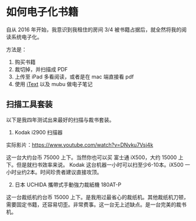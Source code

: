 # 如何电子化书籍

自从 2016 年开始，我意识到我租住的房间 3/4 被书籍占据后，就全然将我的阅读系统电子化。

方法是：

1. 购买书籍
2. 裁切掉，并扫描成 PDF
3. 上传至 iPad 多看阅读，或者是在 mac 端直接看 pdf
4. 使用 [iText](https://apps.apple.com/cn/app/itext-ocr-%E8%AF%86%E5%88%AB-%E7%BF%BB%E8%AF%91%E5%9B%BE%E7%89%87%E4%B8%AD%E7%9A%84%E6%96%87%E5%AD%97/id1314980676?mt=12) 以及 mubu 做电子笔记

## 扫描工具套装

以下是我四年测试出来最好的扫描与裁书套装。

1) Kodak i2900 扫描器

实际影片：https://www.youtube.com/watch?v=DNyku7Vsj4k

这一台大约台币 75000 上下。当然你也可以买 富士通 iX500，大约 15000 上下。但是就扫书效率来说。 Kodak 这台机器一小时可以扫至少6-10本。iX500 一小时ㄓ约2本。时间珍贵者建议直接攻顶。

2) 日本 UCHIDA 攜帶式手動強力裁紙機 180AT-P

这一台裁纸机约台币 15000 上下。是我用过最省心的裁纸机。其他裁纸机刀顿，需要固定书籍，还容易切歪。非常费事。这一台无上述缺点。是一台完美的裁书机。
